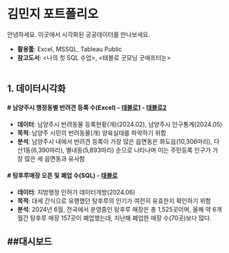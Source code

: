 # **김민지 포트폴리오**
안녕하세요. 이곳에서 시각화된 공공데이터를 만나보세요.

- **활용툴**: Excel, MSSQL, Tableau Public
- **참고도서**: <나의 첫 SQL 수업>, <태블로 굿모닝 굿애프터눈><br><br/>
  
## **1. 데이터시각화**
#### **# 남양주시 행정동별 반려견 등록 수(Excel)   - [태블로1](https://public.tableau.com/app/profile/mzkim/viz/3_17178536456650/1)&nbsp;- [태블로2](https://public.tableau.com/shared/35Z4SXZ2H?:display_count=n&:origin=viz_share_link)**
- **데이터**: 남양주시 반려동물 등록현황(개)(2024.02), 남양주시 인구통계(2024.05)
- **목적**: 남양주 시민의 반려동물(개) 양육실태를 파악하기 위함
- **분석**: 남양주시 내에서 반려견 등록이 가장 많은 읍면동은 화도읍(10,306마리), 다산1동(6,390마리), 별내동(5,893마리) 순으로 나타나며 이는 주민등록 인구가 가장 많은 세 읍면동과 유사함

#### **# 탕후루매장 오픈 및 폐업 수(SQL)  - [태블로](https://public.tableau.com/views/2024_06_/1_1?:language=ko-KR&:sid=&:display_count=n&:origin=viz_share_link)**
- **데이터**: 지방행정 인허가 데이터개방(2024.06)
- **목적**: 대세 간식으로 유행했던 탕후루의 인기가 여전히 유효한지 확인하기 위함
- **분석**: 2024년 6월, 전국에서 운영중인 탕후루 매장은 총 1,525곳이며, 올해 약 6개월간 탕후루 매장 157곳이 폐업했는데, 지난해 폐업한 매장 수(70곳)보다 많다.



##대시보드
---





